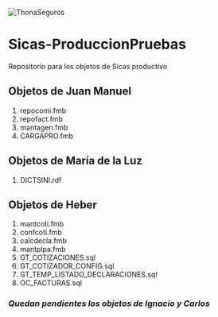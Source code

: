 ![ThonaSeguros](http://thonaseguros.mx/images/Thona_Seguros.png)

# Sicas-ProduccionPruebas
Repositorio para los objetos de Sicas productivo

## Objetos de Juan Manuel
1. repocomi.fmb
2. repofact.fmb
3. mantagen.fmb
4. CARGAPRO.fmb

## Objetos de María de la Luz
1. DICTSINI.rdf

## Objetos de Heber
1. mantcoti.fmb
2. confcoti.fmb
3. calcdecla.fmb
4. mantplpa.fmb
5. GT_COTIZACIONES.sql
6. GT_COTIZADOR_CONFIG.sql
7. GT_TEMP_LISTADO_DECLARACIONES.sql
8. OC_FACTURAS.sql

### _Quedan pendientes los objetos de Ignacio y Carlos_
